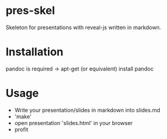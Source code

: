 # pres-skel

Skeleton for presentations with reveal-js written in markdown.

# Installation

pandoc is required -> apt-get (or equivalent) install pandoc

# Usage

* Write your presentation/slides in markdown into slides.md
* 'make'
* open presentation 'slides.html' in your browser
* profit
